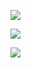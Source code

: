 
![](https://komarev.com/ghpvc/?username=edtroject&color=8CA5BF)

![](https://cdn.discordapp.com/attachments/379127701015101451/1262601825966887033/IMG_6262.png?ex=66973115&is=6695df95&hm=b0c7079dab5cd9e24722b671f4a4a0623a23d957fb6604cad6f0813eb4050f79&1262600090560757851/Untitled92_20240716104152.png?ex=66972f77&is=6695ddf7&hm=8e4ccb25f4c8027ae0fa4d288777051f126fabe53628968f74bff752f0f0a808&)

![](https://cdn.discordapp.com/attachments/1030167302869630977/1262590574116995132/IMG_6250.gif?ex=6697269a&is=6695d51a&hm=a2407aa3d823a35b4f52d6d859c302c39609ef4660a92a7de72c8155f647e819&)

